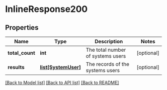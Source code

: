 # InlineResponse200

## Properties
Name | Type | Description | Notes
------------ | ------------- | ------------- | -------------
**total_count** | **int** | The total number of systems users | [optional] 
**results** | [**list[SystemUser]**](SystemUser.md) | The records of the systems users | [optional] 

[[Back to Model list]](../README.md#documentation-for-models) [[Back to API list]](../README.md#documentation-for-api-endpoints) [[Back to README]](../README.md)


